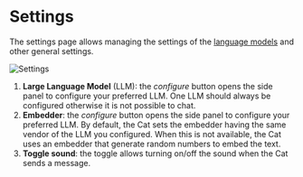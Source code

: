 # Settings

The settings page allows managing the settings of the [language models](../../../cat-components/llm.md) and other general settings.

![Settings](../../../assets/img/admin_screenshots/settings.png)

1. **Large Language Model** (LLM): the *configure* button opens the side panel to configure your preferred LLM.
One LLM should always be configured otherwise it is not possible to chat.
2. **Embedder**: the *configure* button opens the side panel to configure your preferred LLM.
By default, the Cat sets the embedder having the same vendor of the LLM you configured.
When this is not available, the Cat uses an embedder that generate random numbers to embed the text.
3. **Toggle sound**: the toggle allows turning on/off the sound when the Cat sends a message.

